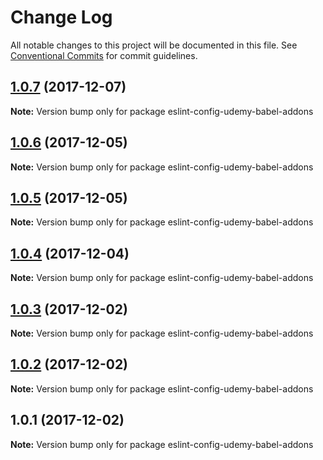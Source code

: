 # Change Log

All notable changes to this project will be documented in this file.
See [Conventional Commits](https://conventionalcommits.org) for commit guidelines.

<a name="1.0.7"></a>
## [1.0.7](https://github.com/udemy/eslint-udemy/compare/eslint-config-udemy-babel-addons@1.0.6...eslint-config-udemy-babel-addons@1.0.7) (2017-12-07)




**Note:** Version bump only for package eslint-config-udemy-babel-addons

<a name="1.0.6"></a>
## [1.0.6](https://github.com/udemy/eslint-udemy/compare/eslint-config-udemy-babel-addons@1.0.5...eslint-config-udemy-babel-addons@1.0.6) (2017-12-05)




**Note:** Version bump only for package eslint-config-udemy-babel-addons

<a name="1.0.5"></a>
## [1.0.5](https://github.com/udemy/eslint-udemy/compare/eslint-config-udemy-babel-addons@1.0.4...eslint-config-udemy-babel-addons@1.0.5) (2017-12-05)




**Note:** Version bump only for package eslint-config-udemy-babel-addons

<a name="1.0.4"></a>
## [1.0.4](https://github.com/udemy/eslint-udemy/compare/eslint-config-udemy-babel-addons@1.0.3...eslint-config-udemy-babel-addons@1.0.4) (2017-12-04)




**Note:** Version bump only for package eslint-config-udemy-babel-addons

<a name="1.0.3"></a>
## [1.0.3](https://github.com/udemy/eslint-udemy/compare/eslint-config-udemy-babel-addons@1.0.2...eslint-config-udemy-babel-addons@1.0.3) (2017-12-02)




**Note:** Version bump only for package eslint-config-udemy-babel-addons

<a name="1.0.2"></a>
## [1.0.2](https://github.com/udemy/eslint-udemy/compare/eslint-config-udemy-babel-addons@1.0.1...eslint-config-udemy-babel-addons@1.0.2) (2017-12-02)




**Note:** Version bump only for package eslint-config-udemy-babel-addons

<a name="1.0.1"></a>
## 1.0.1 (2017-12-02)




**Note:** Version bump only for package eslint-config-udemy-babel-addons
